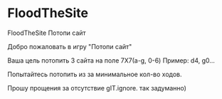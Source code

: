 # FloodTheSite
FloodTheSite Потопи сайт

 Добро пожаловать в игру "Потопи сайт"

Ваша цель потопить 3 сайта на поле 7Х7(a-g, 0-6)
Пример: d4, g0...

Попытайтесь потопить из за минимальное кол-во ходов.

Прошу прощения за отсутствие gIT.ignore. так задуманно)